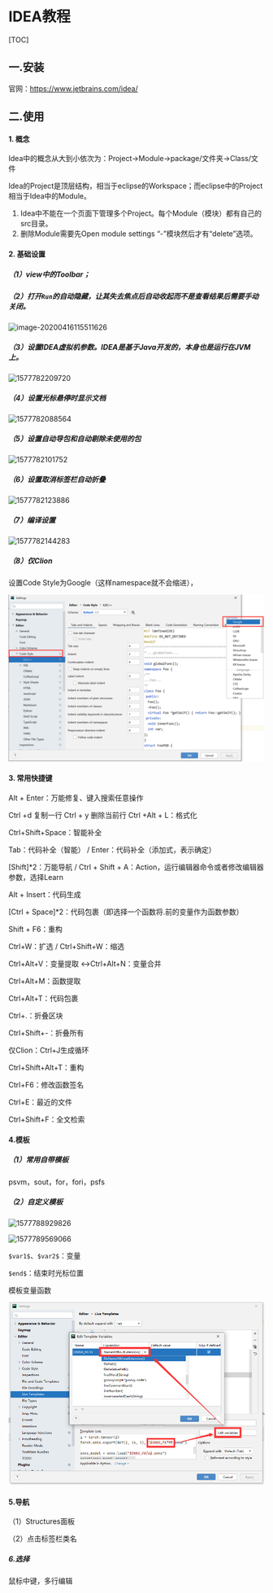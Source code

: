 # IDEA教程

[TOC]

## 一.安装

官网：https://www.jetbrains.com/idea/

## 二.使用

#### 1. 概念

Idea中的概念从大到小依次为：Project$\rightarrow$Module$\rightarrow$package/文件夹$\rightarrow$Class/文件

Idea的Project是顶层结构，相当于eclipse的Workspace；而eclipse中的Project相当于Idea中的Module。

1. Idea中不能在一个页面下管理多个Project。每个Module（模块）都有自己的src目录。
2. 删除Module需要先Open module settings “-”模块然后才有“delete”选项。

#### 2. 基础设置

##### （1）view中的Toolbar；

##### （2）打开`Run`的自动隐藏，让其失去焦点后自动收起而不是查看结果后需要手动关闭。

![image-20200416115511626](http://www.xindelvcheng.com/html/IDE/IDEA%E6%95%99%E7%A8%8B.assets/image-20200416115511626.png)

##### （3）设置IDEA虚拟机参数。IDEA是基于Java开发的，本身也是运行在JVM上。

![1577782209720](http://www.xindelvcheng.com/html/IDE/assets/1577782209720.png)

##### （4）设置光标悬停时显示文档

![1577782088564](http://www.xindelvcheng.com/html/IDE/assets/1577782088564.png)

##### （5）设置自动导包和自动剔除未使用的包

![1577782101752](http://www.xindelvcheng.com/html/IDE/assets/1577782101752.png)

##### （6）设置取消标签栏自动折叠

![1577782123886](http://www.xindelvcheng.com/html/IDE/assets/1577782123886.png)

##### （7）编译设置

![1577782144283](http://www.xindelvcheng.com/html/IDE/assets/1577782144283.png)

##### （8）仅Clion

设置Code Style为Google（这样namespace就不会缩进），

![image-20200608072014523](image-20200608072014523.png)

#### 3. 常用快捷键

Alt + Enter：万能修复、键入搜索任意操作

Ctrl +d 复制一行 Ctrl + y 删除当前行 Ctrl +Alt + L：格式化

Ctrl+Shift+Space：智能补全

Tab：代码补全（智能）	/	Enter：代码补全（添加式，表示确定）

[Shift]*2：万能导航	/	Ctrl + Shift + A：Action，运行编辑器命令或者修改编辑器参数，选择Learn

Alt + Insert：代码生成

[Ctrl + Space]*2：代码包裹（即选择一个函数将.前的变量作为函数参数）

Shift + F6：重构

Ctrl+W：扩选	/	Ctrl+Shift+W：缩选

Ctrl+Alt+V：变量提取 $\leftrightarrow$Ctrl+Alt+N：变量合并

Ctrl+Alt+M：函数提取

Ctrl+Alt+T：代码包裹

Ctrl+.：折叠区块

Ctrl+Shift+-：折叠所有

仅Clion：Ctrl+J生成循环

Ctrl+Shift+Alt+T：重构

Ctrl+F6：修改函数签名

Ctrl+E：最近的文件

Ctrl+Shift+F：全文检索

#### 4.模板

##### （1）常用自带模板

psvm，sout，for，fori，psfs

##### （2）自定义模板

![1577788929826](http://www.xindelvcheng.com/html/IDE/assets/1577788929826.png)

![1577789569066](http://www.xindelvcheng.com/html/IDE/assets/1577789569066.png)

`$var1$`、`$var2$`：变量

`$end$​`：结束时光标位置

模板变量函数

<img src="illustrations/image-20210412102639510.png" alt="image-20210412102639510" style="zoom:67%;" />

#### 5.导航

（1）Structures面板

（2）点击标签栏类名

##### 6.选择

鼠标中键，多行编辑